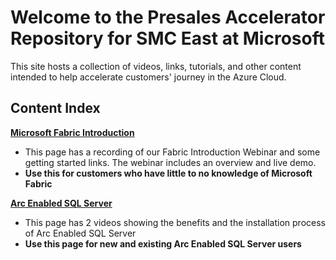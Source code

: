 # Welcome to the Presales Accelerator Repository for SMC East at Microsoft
This site hosts a collection of videos, links, tutorials, and other content intended to help accelerate customers' journey in the Azure Cloud.

## Content Index
**[Microsoft Fabric Introduction](https://smc-presales-accelerators.github.io/Content/fabric-introduction/FabricIntroduction.md)**
- This page has a recording of our Fabric Introduction Webinar and some getting started links. The webinar includes an overview and live demo.
- **Use this for customers who have little to no knowledge of Microsoft Fabric**

**[Arc Enabled SQL Server](https://smc-presales-accelerators.github.io/Content/arc-enabled-sql/ArcEnabledSQL.md)**
- This page has 2 videos showing the benefits and the installation process of Arc Enabled SQL Server
- **Use this page for new and existing Arc Enabled SQL Server users**
